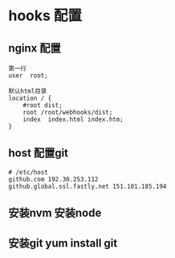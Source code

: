 # hooks 配置

## nginx 配置

    第一行
    user  root;

    默认html目录
    location / {
        #root dist;
        root /root/webhooks/dist;
        index  index.html index.htm;
    }

## host 配置git

    # /etc/host
    github.com 192.30.253.112
    github.global.ssl.fastly.net 151.101.185.194

## 安装nvm 安装node

## 安装git yum install git
